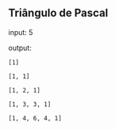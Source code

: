 ## Triângulo de Pascal

input: 5

output:

    [1]
   
    [1, 1]
    
    [1, 2, 1]
    
    [1, 3, 3, 1]
    
    [1, 4, 6, 4, 1]

